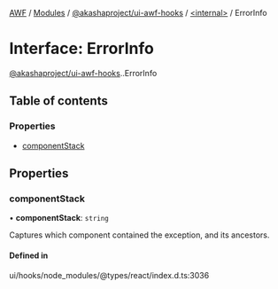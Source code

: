 [AWF](../README.md) / [Modules](../modules.md) / [@akashaproject/ui-awf-hooks](../modules/akashaproject_ui_awf_hooks.md) / [<internal\>](../modules/akashaproject_ui_awf_hooks._internal_.md) / ErrorInfo

# Interface: ErrorInfo

[@akashaproject/ui-awf-hooks](../modules/akashaproject_ui_awf_hooks.md).[<internal>](../modules/akashaproject_ui_awf_hooks._internal_.md).ErrorInfo

## Table of contents

### Properties

- [componentStack](akashaproject_ui_awf_hooks._internal_.ErrorInfo.md#componentstack)

## Properties

### componentStack

• **componentStack**: `string`

Captures which component contained the exception, and its ancestors.

#### Defined in

ui/hooks/node_modules/@types/react/index.d.ts:3036
